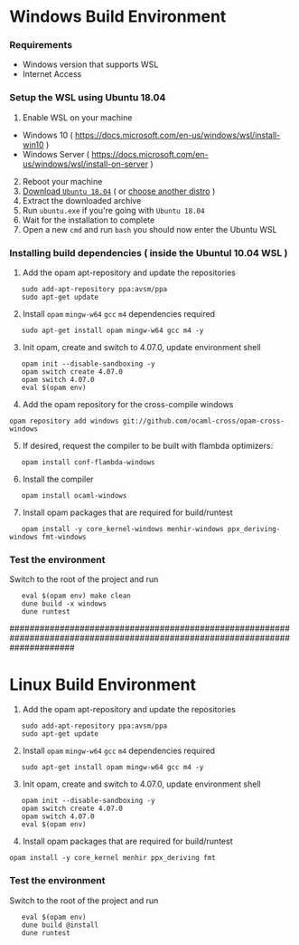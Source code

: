 # Windows Build Environment

### Requirements

  - Windows version that supports WSL
  - Internet Access

### Setup the WSL using Ubuntu 18.04

1. Enable WSL on your machine
- Windows 10 ( https://docs.microsoft.com/en-us/windows/wsl/install-win10 )
- Windows Server ( https://docs.microsoft.com/en-us/windows/wsl/install-on-server )
2. Reboot your machine
3. [Download `Ubuntu 18.04`](https://aka.ms/wsl-ubuntu-1804) (  or [choose another distro](https://docs.microsoft.com/en-us/windows/wsl/install-manual) )
4. Extract the downloaded archive
5. Run `ubuntu.exe` if you're going with `Ubuntu 18.04`
6. Wait for the installation to complete
7. Open a new `cmd` and run `bash` you should now enter the Ubuntu WSL

### Installing build dependencies ( inside the Ubuntul 10.04 WSL )

1. Add the opam apt-repository and update the repositories
```
   sudo add-apt-repository ppa:avsm/ppa
   sudo apt-get update
```
2. Install `opam` `mingw-w64` `gcc` `m4` dependencies required
```
   sudo apt-get install opam mingw-w64 gcc m4 -y
```
3. Init opam, create and switch to 4.07.0, update environment shell
```
   opam init --disable-sandboxing -y
   opam switch create 4.07.0
   opam switch 4.07.0
   eval $(opam env)
```
4. Add the opam repository for the cross-compile windows 
```
opam repository add windows git://github.com/ocaml-cross/opam-cross-windows
```
5. If desired, request the compiler to be built with flambda optimizers:
```
   opam install conf-flambda-windows
```
6. Install the compiler
```
   opam install ocaml-windows
```
7. Install opam packages that are required for build/runtest
```
   opam install -y core_kernel-windows menhir-windows ppx_deriving-windows fmt-windows
```

### Test the environment

Switch to the root of the project and run
```
   eval $(opam env) make clean
   dune build -x windows
   dune runtest
```

#############################################################################################################################

# Linux Build Environment

1. Add the opam apt-repository and update the repositories
```
   sudo add-apt-repository ppa:avsm/ppa
   sudo apt-get update
```
2. Install `opam` `mingw-w64` `gcc` `m4` dependencies required
```
   sudo apt-get install opam mingw-w64 gcc m4 -y
```
3. Init opam, create and switch to 4.07.0, update environment shell
```
   opam init --disable-sandboxing -y
   opam switch create 4.07.0
   opam switch 4.07.0
   eval $(opam env)
```
4. Install opam packages that are required for build/runtest
```
opam install -y core_kernel menhir ppx_deriving fmt
```

### Test the environment

Switch to the root of the project and run
```
   eval $(opam env)
   dune build @install
   dune runtest
```





